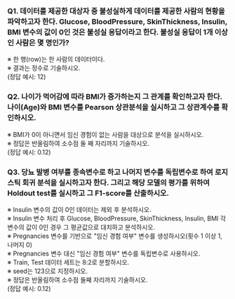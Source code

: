 ### Q1. 데이터를 제공한 대상자 중 불성실하게 데이터를 제공한 사람의 현황을 파악하고자 한다. Glucose, BloodPressure, SkinThickness, Insulin, BMI 변수의 값이 0인 것은 불성실 응답이라고 한다. 불성실 응답이 1개 이상인 사람은 몇 명인가?
※ 한 행(row)는 한 사람의 데이터이다.  
※ 결과는 정수로 기술하시오.  
(정답 예시: 12)  

### Q2. 나이가 먹어감에 따라 BMI가 증가하는지 그 관계를 확인하고자 한다. 나이(Age)와 BMI 변수를 Pearson 상관분석을 실시하고 그 상관계수를 확인하시오.
※ BMI가 0이 아니면서 임신 경험이 없는 사람을 대상으로 분석을 실시하시오.  
※ 정답은 반올림하여 소수점 둘 째 자리까지 기술하시오.  
(정답 예시: 0.12)

### Q3. 당뇨 발병 여부를 종속변수로 하고 나머지 변수를 독립변수로 하여 로지스틱 회귀 분석을 실시하고자 한다. 그리고 해당 모델의 평가를 위하여 Holdout test를 실시하고 그 F1-score를 산출하시오.      
※ Insulin 변수의 값이 0인 데이터는 제외 후 분석하시오.  
※ Insulin 변수 처리 후 Glucose, BloodPressure, SkinThickness, Insulin, BMI 각 변수의 값이 0인 경우 그 평균값으로 대치하고 분석하시오.  
※ Pregnancies 변수를 기반으로 "임신 경험 여부" 변수를 생성하시오(횟수 1 이상 1, 나머지 0)  
※ Pregnancies 변수 대신 "임신 경험 여부" 변수를 독립변수로 사용하시오.  
※ Train, Test 데이터 세트는 8:2로 분할하시오.  
※ seed는 123으로 지정하시오.  
※ 정답은 반올림하여 소수점 둘째 자리까지 기술하시오.  
(정답 예시: 0.12)  







